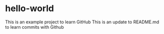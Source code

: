 # hello-world
This is an example project to learn GitHub
This is an update to README.md to learn commits with Github
